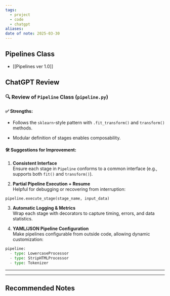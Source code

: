 ```yaml
---
tags:
  - project
  - code
  - chatgpt
aliases: 
date of note: 2025-03-30
---
```


## Pipelines Class

- [[Pipelines ver 1.0]]

## ChatGPT Review

### 🔍 Review of `Pipeline` Class (`pipeline.py`)

#### ✅ Strengths:

- Follows the `sklearn`-style pattern with `.fit_transform()` and `transform()` methods.
    
- Modular definition of stages enables composability.
    

#### 🛠 Suggestions for Improvement:

1. **Consistent Interface**  
    Ensure each stage in `Pipeline` conforms to a common interface (e.g., supports both `fit()` and `transform()`).
    
2. **Partial Pipeline Execution + Resume**  
    Helpful for debugging or recovering from interruption:
    
```python
pipeline.execute_stage(stage_name, input_data)
```

    
3. **Automatic Logging & Metrics**  
    Wrap each stage with decorators to capture timing, errors, and data statistics.
    
4. **YAML/JSON Pipeline Configuration**  
    Make pipelines configurable from outside code, allowing dynamic customization:

```python
pipeline:
  - type: LowercaseProcessor
  - type: StripHTMLProcessor
  - type: Tokenizer
```




---










-----------
##  Recommended Notes